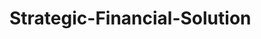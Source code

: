 # Strategic-Financial-Solution
<template>
    <lightning-card title="Data" >
        <lightning-datatable
        key-field="id"
        data={getData}
        columns={columns}
        draft-values={fldsItemValues}
        onrowselection={selectedRecords}
        onsave={save}>
</lightning-datatable>
{error}
<lightning-button variant="brand" label="Add Debt" onclick={addRow} class="slds-m-left_x-small"></lightning-button>
<lightning-button variant="brand" label="Remove Debt" onclick={removeClick} class="slds-m-left_x-small"></lightning-button>
<div class="slds-grid slds-m-horizontal_small slds-theme_inverse totalClass">
    <div>
        <span>Total</span>
      </div>
      <div class="slds-col_bump-left">{totalBalance}</div>
</div>
<div class="slds-grid slds-m-horizontal_small">
    <div class="slds-col">
        Total Row Count : {count}
        </div>
        <div class="slds-col">
            Checked Row Count : {checkedRow}
            </div>
</div>

 </lightning-card>
 
</template>

